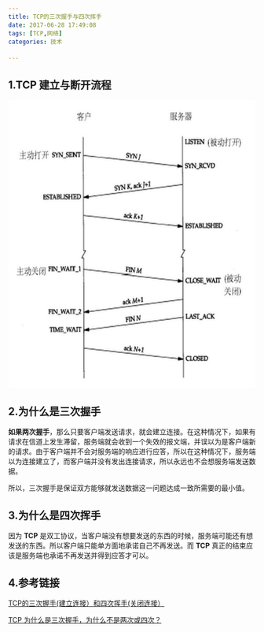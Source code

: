 ```yaml
---
title: TCP的三次握手与四次挥手
date: 2017-06-28 17:49:08
tags: [TCP,网络]
categories: 技术

---
```


## 1.TCP 建立与断开流程

![figure](https://raw.githubusercontent.com/JackSmithThu/MarkdownPhotos/master/201706280001.png)

## 2.为什么是三次握手

**如果两次握手**，那么只要客户端发送请求，就会建立连接。在这种情况下，如果有请求在信道上发生滞留，服务端就会收到一个失效的报文端，并误以为是客户端新的请求。由于客户端并不会对服务端的响应进行应答，所以在这种情况下，服务端以为连接建立了，而客户端并没有发出连接请求，所以永远也不会想服务端发送数据。

所以，三次握手是保证双方能够就发送数据这一问题达成一致所需要的最小值。

## 3.为什么是四次挥手

因为 **TCP** 是双工协议，当客户端没有想要发送的东西的时候，服务端可能还有想发送的东西。所以客户端只能单方面地承诺自己不再发送。而 **TCP** 真正的结束应该是服务端也承诺不再发送并得到应答才可以。

## 4.参考链接

[TCP的三次握手(建立连接）和四次挥手(关闭连接）](http://www.cnblogs.com/Jessy/p/3535612.html)

[TCP 为什么是三次握手，为什么不是两次或四次？](https://www.zhihu.com/question/24853633)

